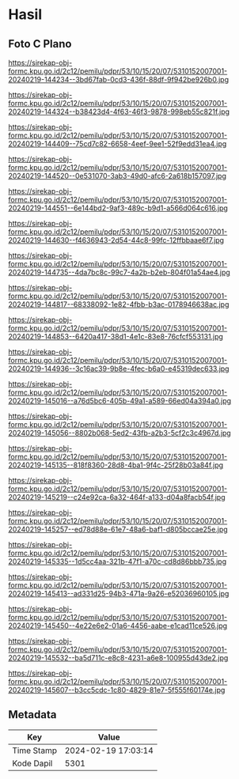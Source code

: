 # Hasil

## Foto C Plano

https://sirekap-obj-formc.kpu.go.id/2c12/pemilu/pdpr/53/10/15/20/07/5310152007001-20240219-144234--3bd67fab-0cd3-436f-88df-9f942be926b0.jpg

https://sirekap-obj-formc.kpu.go.id/2c12/pemilu/pdpr/53/10/15/20/07/5310152007001-20240219-144324--b38423d4-4f63-46f3-9878-998eb55c821f.jpg

https://sirekap-obj-formc.kpu.go.id/2c12/pemilu/pdpr/53/10/15/20/07/5310152007001-20240219-144409--75cd7c82-6658-4eef-9ee1-52f9edd31ea4.jpg

https://sirekap-obj-formc.kpu.go.id/2c12/pemilu/pdpr/53/10/15/20/07/5310152007001-20240219-144520--0e531070-3ab3-49d0-afc6-2a618b157097.jpg

https://sirekap-obj-formc.kpu.go.id/2c12/pemilu/pdpr/53/10/15/20/07/5310152007001-20240219-144551--6e144bd2-9af3-489c-b9d1-a566d064c616.jpg

https://sirekap-obj-formc.kpu.go.id/2c12/pemilu/pdpr/53/10/15/20/07/5310152007001-20240219-144630--f4636943-2d54-44c8-99fc-12ffbbaae6f7.jpg

https://sirekap-obj-formc.kpu.go.id/2c12/pemilu/pdpr/53/10/15/20/07/5310152007001-20240219-144735--4da7bc8c-99c7-4a2b-b2eb-804f01a54ae4.jpg

https://sirekap-obj-formc.kpu.go.id/2c12/pemilu/pdpr/53/10/15/20/07/5310152007001-20240219-144817--68338092-1e82-4fbb-b3ac-0178946638ac.jpg

https://sirekap-obj-formc.kpu.go.id/2c12/pemilu/pdpr/53/10/15/20/07/5310152007001-20240219-144853--6420a417-38d1-4e1c-83e8-76cfcf553131.jpg

https://sirekap-obj-formc.kpu.go.id/2c12/pemilu/pdpr/53/10/15/20/07/5310152007001-20240219-144936--3c16ac39-9b8e-4fec-b6a0-e45319dec633.jpg

https://sirekap-obj-formc.kpu.go.id/2c12/pemilu/pdpr/53/10/15/20/07/5310152007001-20240219-145016--a76d5bc6-405b-49a1-a589-66ed04a394a0.jpg

https://sirekap-obj-formc.kpu.go.id/2c12/pemilu/pdpr/53/10/15/20/07/5310152007001-20240219-145056--8802b068-5ed2-43fb-a2b3-5cf2c3c4967d.jpg

https://sirekap-obj-formc.kpu.go.id/2c12/pemilu/pdpr/53/10/15/20/07/5310152007001-20240219-145135--818f8360-28d8-4ba1-9f4c-25f28b03a84f.jpg

https://sirekap-obj-formc.kpu.go.id/2c12/pemilu/pdpr/53/10/15/20/07/5310152007001-20240219-145219--c24e92ca-6a32-464f-a133-d04a8facb54f.jpg

https://sirekap-obj-formc.kpu.go.id/2c12/pemilu/pdpr/53/10/15/20/07/5310152007001-20240219-145257--ed78d88e-61e7-48a6-baf1-d805bccae25e.jpg

https://sirekap-obj-formc.kpu.go.id/2c12/pemilu/pdpr/53/10/15/20/07/5310152007001-20240219-145335--1d5cc4aa-321b-47f1-a70c-cd8d86bbb735.jpg

https://sirekap-obj-formc.kpu.go.id/2c12/pemilu/pdpr/53/10/15/20/07/5310152007001-20240219-145413--ad331d25-94b3-471a-9a26-e52036960105.jpg

https://sirekap-obj-formc.kpu.go.id/2c12/pemilu/pdpr/53/10/15/20/07/5310152007001-20240219-145450--4e22e6e2-01a6-4456-aabe-e1cad11ce526.jpg

https://sirekap-obj-formc.kpu.go.id/2c12/pemilu/pdpr/53/10/15/20/07/5310152007001-20240219-145532--ba5d711c-e8c8-4231-a6e8-100955d43de2.jpg

https://sirekap-obj-formc.kpu.go.id/2c12/pemilu/pdpr/53/10/15/20/07/5310152007001-20240219-145607--b3cc5cdc-1c80-4829-81e7-5f555f60174e.jpg


## Metadata

| Key        | Value               |
| ---------- | ------------------- |
| Time Stamp | 2024-02-19 17:03:14 |
| Kode Dapil | 5301                |



